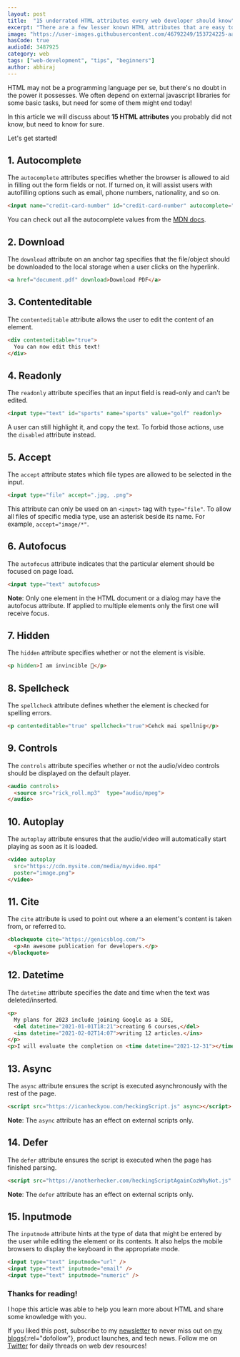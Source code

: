 ```yaml
---
layout: post
title:  "15 underrated HTML attributes every web developer should know"
excerpt: "There are a few lesser known HTML attributes that are easy to learn and can help you to achieve common tasks, which would otherwise be fulfilled using some external libraries."
image: "https://user-images.githubusercontent.com/46792249/153724225-aa374faa-db20-451f-9291-fcdc4db064cf.png"
hasCode: true
audioId: 3487925
category: web
tags: ["web-development", "tips", "beginners"]
author: abhiraj
---
```


HTML may not be a programming language per se, but there's no doubt in the power it possesses. We often depend on external javascript libraries for some basic tasks, but need for some of them might end today!

In this article we will discuss about **15 HTML attributes** you probably did not know, but need to know for sure.

Let's get started!

## 1. Autocomplete

The `autocomplete` attributes specifies whether the browser is allowed to aid in filling out the form fields or not. If turned on, it will assist users with autofilling options such as email, phone numbers, nationality, and so on.

```html
<input name="credit-card-number" id="credit-card-number" autocomplete="off">
```

You can check out all the autocomplete values from the [MDN docs](https://developer.mozilla.org/en-US/docs/Web/HTML/Attributes/autocomplete).

## 2. Download

The `download` attribute on an anchor tag specifies that the file/object should be downloaded to the local storage when a user clicks on the hyperlink.

```html
<a href="document.pdf" download>Download PDF</a>
```

## 3. Contenteditable

The `contenteditable` attribute allows the user to edit the content of an element.

```html
<div contenteditable="true">
  You can now edit this text!
</div>
```

## 4. Readonly

The `readonly` attribute specifies that an input field is read-only and can't be edited.

```html
<input type="text" id="sports" name="sports" value="golf" readonly>
```

A user can still highlight it, and copy the text. To forbid those actions, use the `disabled` attribute instead.

## 5. Accept

The `accept` attribute states which file types are allowed to be selected in the input.

```html
<input type="file" accept=".jpg, .png">
```

This attribute can only be used on an `<input>` tag with `type="file"`. To allow all files of specific media type, use an asterisk beside its name. For example, `accept="image/*"`.

## 6. Autofocus

The `autofocus` attribute indicates that the particular element should be focused on page load.

```html
<input type="text" autofocus>
```

**Note**: Only one element in the HTML document or a dialog may have the autofocus attribute. If applied to multiple elements only the first one will receive focus.

## 7. Hidden

The `hidden` attribute specifies whether or not the element is visible.

```html
<p hidden>I am invincible 💪</p>
```

## 8. Spellcheck

The `spellcheck` attribute defines whether the element is checked for spelling errors.

```html
<p contenteditable="true" spellcheck="true">Cehck mai spellnig</p>
```

## 9. Controls

The `controls` attribute specifies whether or not the audio/video controls should be displayed on the default player.

```html
<audio controls>
  <source src="rick_roll.mp3"  type="audio/mpeg">
</audio>
```

## 10. Autoplay

The `autoplay` attribute ensures that the audio/video will automatically start playing as soon as it is loaded.

```html
<video autoplay
  src="https://cdn.mysite.com/media/myvideo.mp4"
  poster="image.png">
</video>
```

## 11. Cite

The `cite` attribute is used to point out where a an element's content is taken from, or referred to.

```html
<blockquote cite="https://genicsblog.com/">
  <p>An awesome publication for developers.</p>
</blockquote>
```

## 12. Datetime

The `datetime` attribute specifies the date and time when the text was deleted/inserted.

```html
<p>
  My plans for 2023 include joining Google as a SDE,
  <del datetime="2021-01-01T18:21">creating 6 courses,</del> 
  <ins datetime="2021-02-02T14:07">writing 12 articles.</ins>
</p>
<p>I will evaluate the completion on <time datetime="2021-12-31"></time>.</p>
```

## 13. Async

The `async` attribute ensures the script is executed asynchronously with the rest of the page.

```html
<script src="https://icanheckyou.com/heckingScript.js" async></script>
```

**Note**: The `async` attribute has an effect on external scripts only.

## 14. Defer

The `defer` attribute ensures the script is executed when the page has finished parsing.

```html
<script src="https://anotherhecker.com/heckingScriptAgainCozWhyNot.js" defer></script>
```

**Note**: The `defer` attribute has an effect on external scripts only.

## 15. Inputmode

The `inputmode` attribute hints at the type of data that might be entered by the user while editing the element or its contents. It also helps the mobile browsers to display the keyboard in the appropriate mode.

```html
<input type="text" inputmode="url" />
<input type="text" inputmode="email" />
<input type="text" inputmode="numeric" />
```

### Thanks for reading!

I hope this article was able to help you learn more about HTML and share some knowledge with you.

If you liked this post, subscribe to my [newsletter](https://abhirajbhowmick.substack.com) to never miss out on [my blogs](https://abhiraj.co){:rel="dofollow"}, product launches, and tech news. Follow me on [Twitter](https://twitter.com/rainboestrykr) for daily threads on web dev resources!